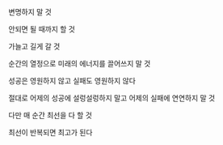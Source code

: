 변명하지 말 것

안되면 될 때까지 할 것

가늘고 길게 갈 것

순간의 열정으로 미래의 에너지를 끌어쓰지 말 것

성공은 영원하지 않고 실패도 영원하지 않다

절대로 어제의 성공에 설렁설렁하지 말고 어제의 실패에 연연하지 말 것

다만 매 순간 최선을 다 할 것

최선이 반복되면 최고가 된다   